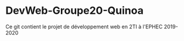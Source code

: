 # DevWeb-Groupe20-Quinoa
Ce git contient le  projet de développement web en 2TI à l'EPHEC 2019-2020

